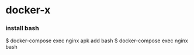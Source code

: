# docker-x

### install bash
$ docker-compose exec nginx apk add bash
$ docker-compose exec nginx bash